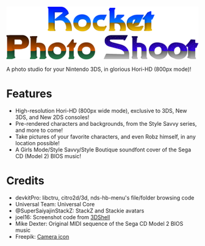 <p align="center">
 <img src="https://github.com/RocketRobz/RocketPhotoShoot/blob/master/resources/title.png"><br>
</p>
A photo studio for your Nintendo 3DS, in glorious Hori-HD (800px mode)!

# Features

* High-resolution Hori-HD (800px wide mode), exclusive to 3DS, New 3DS, and New 2DS consoles!
* Pre-rendered characters and backgrounds, from the Style Savvy series, and more to come!
* Take pictures of your favorite characters, and even Robz himself, in any location possible!     
* A Girls Mode/Style Savvy/Style Boutique soundfont cover of the Sega CD (Model 2) BIOS music!

# Credits
* devkitPro: libctru, citro2d/3d, nds-hb-menu's file/folder browsing code
* Universal Team: Universal Core
* @SuperSaiyajinStackZ: StackZ and Stackie avatars
* joel16: Screenshot code from [3DShell](https://github.com/joel16/3DShell)
* Mike Dexter: Original MIDI sequence of the Sega CD Model 2 BIOS music
* Freepik: [Camera icon](https://www.flaticon.com/free-icon/camera_2965705?term=camera&page=1&position=12)
